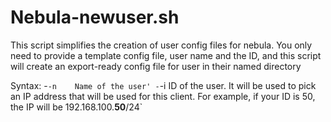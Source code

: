 # Nebula-newuser.sh
This script simplifies the creation of user config files for nebula. You only need to provide a template config file, user name and the ID, and this script will create an export-ready config file for user in their named directory

Syntax: 
-`-n	Name of the user'
-`-i	ID of the user. It will be used to pick an IP address that will be used for this client. For example, if your ID is 50, the IP will be 192.168.100.**50**/24` 

